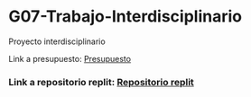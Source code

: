 # G07-Trabajo-Interdisciplinario
Proyecto interdisciplinario

Link a presupuesto: <a href = "https://github.com/PioIX/G07-TPI-1CUAT/blob/main/Presupuesto%20G07.pdf"> Presupuesto </a>
### Link a repositorio replit: <a href = "https://github.com/PioIX/ProyectoInterGrupo7"> Repositorio replit </a>
